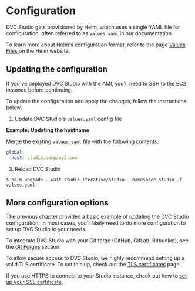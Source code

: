 # Configuration

DVC Studio gets provisioned by Helm, which uses a single YAML file for
configuration, often referred to as `values.yaml` in our documentation.

To learn more about Helm's configuration format, refer to the page
[Values Files ](https://helm.sh/docs/chart_template_guide/values_files/) on the
Helm website.

## Updating the configuration

<admon type="info">

If you've deployed DVC Studio with the AMI, you'll need to SSH to the EC2
instance before continuing.

</admon>

To update the configuration and apply the changes, follow the instructions
below:

1. Update DVC Studio's `values.yaml` config file

**Example: Updating the hostname**

Merge the existing `values.yaml` file with the following contents:

```yaml
global:
  host: studio.company2.com
```

3. Reload DVC Studio

```cli
$ helm upgrade --wait studio iterative/studio --namespace studio -f values.yaml
```

## More configuration options

The previous chapter provided a basic example of updating the DVC Studio
configuration. In most cases, you'll likely need to do more configuration to set
up DVC Studio to your needs.

To integrate DVC Studio with your Git forge (GitHub, GitLab, Bitbucket), see the
[Git Forges](/doc/studio/self-hosting/configuration/git-forges) section.

To allow secure access to DVC Studio, we highly recommend setting up a valid TLS
certificate. To set this up, check out the
[TLS certificates](/doc/studio/self-hosting/configuration/tls) page.

If you use HTTPS to connect to your Studio instance, check out how to [set up your SSL certificate](/doc/studio/self-hosting/configuration/ssl).
